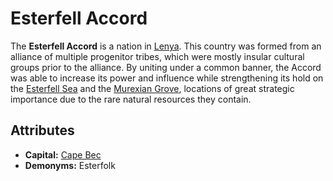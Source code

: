 # Esterfell Accord

The **Esterfell Accord** is a nation in [Lenya](../../mote/esterfell/lenya/lenya.md). This country was formed from an alliance of multiple progenitor tribes, which were mostly insular cultural groups prior to the alliance. By uniting under a common banner, the Accord was able to increase its power and influence while strengthening its hold on the [Esterfell Sea](../../mote/esterfell/lenya/esterfell-sea/esterfell-sea.md) and the [Murexian Grove](../../mote/esterfell/lenya/murexian-grove.md), locations of great strategic importance due to the rare natural resources they contain.

## Attributes

- **Capital:** [Cape Bec](cape-bec/cape-bec.md)
- **Demonyms:** Esterfolk
